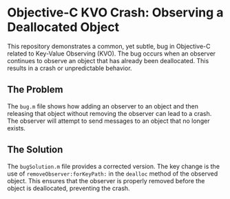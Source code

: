 # Objective-C KVO Crash: Observing a Deallocated Object

This repository demonstrates a common, yet subtle, bug in Objective-C related to Key-Value Observing (KVO).  The bug occurs when an observer continues to observe an object that has already been deallocated. This results in a crash or unpredictable behavior.

## The Problem

The `bug.m` file shows how adding an observer to an object and then releasing that object without removing the observer can lead to a crash. The observer will attempt to send messages to an object that no longer exists.

## The Solution

The `bugSolution.m` file provides a corrected version. The key change is the use of `removeObserver:forKeyPath:` in the `dealloc` method of the observed object.  This ensures that the observer is properly removed before the object is deallocated, preventing the crash.
